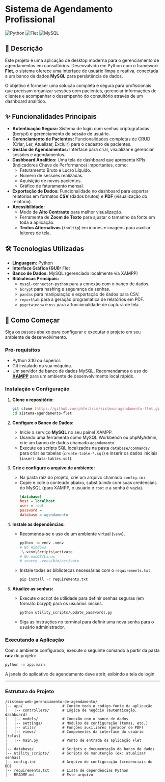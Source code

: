 # Sistema de Agendamento Profissional

![Python](https://img.shields.io/badge/Python-3.11+-blue.svg)
![Flet](https://img.shields.io/badge/Flet-Desktop_App-green.svg)
![MySQL](https://img.shields.io/badge/MySQL-Database-orange.svg)

## 📖 Descrição

Este projeto é uma aplicação de desktop moderna para o gerenciamento de agendamentos em consultórios. Desenvolvido em Python com o framework **Flet**, o sistema oferece uma interface de usuário limpa e reativa, conectada a um banco de dados **MySQL** para persistência de dados.

O objetivo é fornecer uma solução completa e segura para profissionais que precisam organizar sessões com pacientes, gerenciar informações de clientes e acompanhar o desempenho do consultório através de um dashboard analítico.

## ✨ Funcionalidades Principais

- **Autenticação Segura:** Sistema de login com senhas criptografadas (bcrypt) e gerenciamento de sessão de usuário.
- **Gerenciamento de Pacientes:** Funcionalidades completas de CRUD (Criar, Ler, Atualizar, Excluir) para o cadastro de pacientes.
- **Gestão de Agendamentos:** Interface para criar, visualizar e gerenciar sessões e agendamentos.
- **Dashboard Analítico:** Uma tela de dashboard que apresenta KPIs (Indicadores Chave de Performance) importantes, como:
    - Faturamento Bruto e Lucro Líquido.
    - Número de sessões realizadas.
    - Aquisição de novos pacientes.
    - Gráfico de faturamento mensal.
- **Exportação de Dados:** Funcionalidade no dashboard para exportar relatórios em formatos **CSV** (dados brutos) e **PDF** (visualização do relatório).
- **Acessibilidade:**
    - Modo de **Alto Contraste** para melhor visualização.
    - Ferramenta de **Zoom de Texto** para ajustar o tamanho da fonte em toda a aplicação.
    - **Textos Alternativos** (`tooltip`) em ícones e imagens para auxiliar leitores de tela.

## 🛠️ Tecnologias Utilizadas

- **Linguagem:** Python
- **Interface Gráfica (GUI):** Flet
- **Banco de Dados:** MySQL (gerenciado localmente via XAMPP)
- **Bibliotecas Principais:**
    - `mysql-connector-python` para a conexão com o banco de dados.
    - `bcrypt` para hashing e segurança de senhas.
    - `pandas` para manipulação e exportação de dados para CSV.
    - `reportlab` para a geração programática de relatórios em PDF.
    - `pygetwindow` e `mss` para a funcionalidade de captura de tela.

## 🚀 Como Começar

Siga os passos abaixo para configurar e executar o projeto em seu ambiente de desenvolvimento.

### Pré-requisitos

- Python 3.10 ou superior.
- Git instalado na sua máquina.
- Um servidor de banco de dados MySQL. Recomendamos o uso do **[XAMPP](https://www.apachefriends.org/pt_br/index.html)** para um ambiente de desenvolvimento local rápido.

### Instalação e Configuração

1.  **Clone o repositório:**
    ```bash
    git clone [https://github.com/phfeltrim/sistema-agendamento-flet.git](https://github.com/phfeltrim/sistema-agendamento-flet.git)
    cd sistema-agendamento-flet
    ```

2.  **Configure o Banco de Dados:**
    - Inicie o serviço **MySQL** no seu painel XAMPP.
    - Usando uma ferramenta como MySQL Workbench ou phpMyAdmin, crie um banco de dados chamado `agendamento`.
    - Execute os scripts SQL localizados na pasta `database/commands/` para criar as tabelas (`create-table-*.sql`) e inserir os dados iniciais (`insert-data-tables.sql`).

3.  **Crie e configure o arquivo de ambiente:**
    - Na pasta raiz do projeto, crie um arquivo chamado `config.ini`.
    - Copie e cole o conteúdo abaixo, substituindo com suas credenciais do MySQL (para XAMPP, o usuário é `root` e a senha é vazia).
        ```ini
        [database]
        host = localhost
        user = root
        password = 
        database = agendamento
        ```

4.  **Instale as dependências:**
    - Recomenda-se o uso de um ambiente virtual (`venv`).
        ```bash
        python -m venv .venv
        # No Windows
        .\.venv\Scripts\activate
        # No macOS/Linux
        # source .venv/bin/activate
        ```
    - Instale todas as bibliotecas necessárias com o `requirements.txt`.
        ```bash
        pip install -r requirements.txt
        ```

5.  **Atualize as senhas:**
    - Execute o script de utilidade para definir senhas seguras (em formato bcrypt) para os usuários iniciais.
        ```bash
        python utility_scripts/update_passwords.py
        ```
    - Siga as instruções no terminal para definir uma nova senha para o usuário administrador.

### Executando a Aplicação

Com o ambiente configurado, execute o seguinte comando a partir da pasta **raiz** do projeto:
```bash
python -m app.main
```
A janela do aplicativo de agendamento deve abrir, exibindo a tela de login.

---
### Estrutura do Projeto

```
/sistema-web-gerenciamento-de-agendamento/
|-- app/                  # Contém todo o código-fonte da aplicação
|   |-- controllers/      # Lógica de negócio (autenticação, dashboard)
|   |-- models/           # Conexão com o banco de dados
|   |-- settings/         # Módulos de configuração (temas, etc.)
|   |-- utils/            # Funções auxiliares (gerador de PDF)
|   |-- views/            # Componentes da interface do usuário (telas)
|   |-- main.py           # Ponto de entrada da aplicação Flet
|
|-- database/             # Scripts e documentação do banco de dados
|-- utility_scripts/      # Scripts de manutenção (ex: atualizar senhas)
|-- config.ini            # Arquivo de configuração (credenciais do BD)
|-- requirements.txt      # Lista de dependências Python
|-- README.md             # Este arquivo
```

